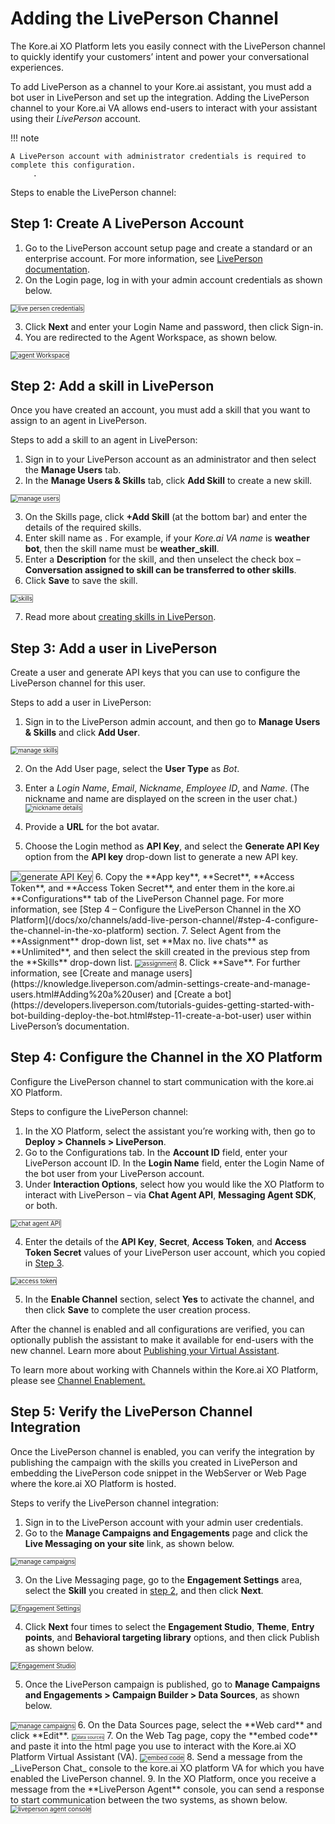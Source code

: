 # **Adding the LivePerson Channel**

The Kore.ai XO Platform lets you easily connect with the LivePerson channel to quickly identify your customers’ intent and power your conversational experiences.

To add LivePerson as a channel to your Kore.ai assistant, you must add a bot user in LivePerson and set up the integration. Adding the LivePerson channel to your Kore.ai VA allows end-users to interact with your assistant using their _LivePerson_ account.

!!! note

    A LivePerson account with administrator credentials is required to complete this configuration.
         .

Steps to enable the LivePerson channel:


## Step 1: Create A LivePerson Account


1. Go to the LivePerson account setup page and create a standard or an enterprise account. For more information, see [LivePerson documentation](https://developers.liveperson.com/get-started-with-automation.html#access-the-conversational-ai-applications).
2. On the Login page, log in with your admin account credentials as shown below.
<img src="../images/liveperson_channel1.png" alt="live persen credentials" title="live persen credentials" style="border: 1px solid gray; zoom:70%; ">

3. Click **Next** and enter your Login Name and password, then click Sign-in.
4. You are redirected to the Agent Workspace, as shown below.
<img src="../images/liveperson_channel2.png" alt="agent Workspace" title="agent Workspace" style="border: 1px solid gray; zoom:70%;">


## Step 2: Add a skill in LivePerson

Once you have created an account, you must add a skill that you want to assign to an agent in LivePerson.

Steps to add a skill to an agent in LivePerson:


1. Sign in to your LivePerson account as an administrator and then select the **Manage Users** tab.
2. In the **Manage Users & Skills** tab, click **Add Skill** to create a new skill.
<img src="../images/liveperson_channel3.png" alt="manage users" title="manage users" style="border: 1px solid gray; zoom:70%;">

3. On the Skills page, click **+Add Skill** (at the bottom bar) and enter the details of the required skills.
4. Enter skill name as . For example, if your _Kore.ai VA name_ is **weather bot**, then the skill name must be **weather_skill**.
5. Enter a **Description** for the skill, and then unselect the check box – **Conversation assigned to skill can be transferred to other skills**.
6. Click **Save** to save the skill.
<img src="../images/liveperson_channel4.png" alt="skills" title="skills" style="border: 1px solid gray; zoom:70%; ">

7. Read more about [creating skills in LivePerson](https://knowledge.liveperson.com/admin-settings-skills-groups-connect-visitors-to-agents-by-skills.html/).


## Step 3: Add a user in LivePerson

Create a user and generate API keys that you can use to configure the LivePerson channel for this user.

Steps to add a user in LivePerson:


1. Sign in to the LivePerson admin account, and then go to **Manage Users & Skills** and click **Add User**.
<img src="../images/liveperson_channel4.png" alt="manage skills" title="manage skills" style="border: 1px solid gray; zoom:70%;">

2. On the Add User page, select the **User Type** as _Bot_.
3. Enter a _Login Name_, _Email_, _Nickname_, _Employee ID_, and _Name_. (The nickname and name are displayed on the screen in the user chat.) <img src="../images/liveperson_channel5.png" alt="nickname details" title="nickname details" style="border: 1px solid gray; zoom:70%;">

4. Provide a **URL** for the bot avatar.
5. Choose the Login method as **API Key**, and select the **Generate API Key** option from the **API key** drop-down list to generate a new API key.
<img src="../images/liveperson_channel6.png" alt="generate API Key" title="generate API Key" style="border: 1px solid gray; ">
6. Copy the **App key**, **Secret**, **Access Token**, and **Access Token Secret**, and enter them in the kore.ai **Configurations** tab of the LivePerson Channel page. For more information, see [Step 4 – Configure the LivePerson Channel in the XO Platform](/docs/xo/channels/add-live-person-channel/#step-4-configure-the-channel-in-the-xo-platform) section.
7. Select Agent from the **Assignment** drop-down list, set **Max no. live chats** as **Unlimited**, and then select the skill created in the previous step from the **Skills** drop-down list.
<img src="../images/liveperson_channel7.png" alt="assignment" title="assignment" style="border: 1px solid gray; zoom:70%;">
8. Click **Save**. For further information, see [Create and manage users](https://knowledge.liveperson.com/admin-settings-create-and-manage-users.html#Adding%20a%20user) and [Create a bot](https://developers.liveperson.com/tutorials-guides-getting-started-with-bot-building-deploy-the-bot.html#step-11-create-a-bot-user) user within LivePerson’s documentation.


## Step 4: Configure the Channel in the XO Platform

Configure the LivePerson channel to start communication with the kore.ai XO Platform.

Steps to configure the LivePerson channel:


1. In the XO Platform, select the assistant you’re working with, then go to **Deploy > Channels > LivePerson**.
2. Go to the Configurations tab. In the **Account ID** field, enter your LivePerson account ID.
In the **Login Name** field, enter the Login Name of the bot user from your LivePerson account.
3. Under **Interaction Options**, select how you would like the XO Platform to interact with LivePerson – via **Chat Agent API**, **Messaging Agent SDK**, or both.
<img src="../images/liveperson_channel8.png" alt="chat agent API " title="chat agent API" style="border: 1px solid gray; zoom:70%;">

4. Enter the details of the **API Key**, **Secret**, **Access Token**, and **Access Token Secret** values of your LivePerson user account, which you copied in [Step 3](/docs/xo/channels/add-live-person-channel/#step-3-add-a-user-in-liveperson).
<img src="../images/liveperson_channel9.png" alt="access token" title="access token" style="border: 1px solid gray; zoom:70%;">

5. In the **Enable Channel** section, select **Yes** to activate the channel, and then click **Save** to complete the user creation process.

After the channel is enabled and all configurations are verified, you can optionally publish the assistant to make it available for end-users with the new channel. Learn more about [Publishing your Virtual Assistant](https://developer.kore.ai/docs/bots/publish/publishing-bot/).

To learn more about working with Channels within the Kore.ai XO Platform, please see [Channel Enablement.](https://developer.kore.ai/docs/bots/channel-enablement/adding-channels-to-your-bot/)


## Step 5: Verify the LivePerson Channel Integration

Once the LivePerson channel is enabled, you can verify the integration by publishing the campaign with the skills you created in LivePerson and embedding the LivePerson code snippet in the WebServer or Web Page where the kore.ai XO Platform is hosted.

Steps to verify the LivePerson channel integration:


1. Sign in to the LivePerson account with your admin user credentials.
2. Go to the **Manage Campaigns and Engagements** page and click the **Live Messaging on your site** link, as shown below.
<img src="../images/liveperson_channel10.png" alt="manage campaigns" title="manage campaigns" style="border: 1px solid gray; zoom:70%;">

3. On the Live Messaging page, go to the **Engagement Settings** area, select the **Skill** you created in [step 2](#step-2-add-a-skill-in-liveperson), and then click **Next**.
<img src="../images/liveperson_channel11.png" alt="Engagement Settings" title="Engagement Settings" style="border: 1px solid gray; zoom:70%;">

4. Click **Next** four times to select the **Engagement Studio**, **Theme**, **Entry points**, and **Behavioral targeting library** options, and then click Publish as shown below.
<img src="../images/liveperson_channel12.png" alt="Engagement Studio" title="Engagement Studio" style="border: 1px solid gray; zoom:70%;">

5. Once the LivePerson campaign is published, go to **Manage Campaigns and Engagements > Campaign Builder > Data Sources**, as shown below.
<img src="../images/liveperson_channel13.png" alt="manage campaigns" title="manage campaigns" style="border: 1px solid gray; zoom:70%;">
6. On the Data Sources page, select the **Web card** and click **Edit**.
<img src="../images/liveperson_channel14.png" alt="data sources" title="data sources" style="border: 1px solid gray; zoom:50%;">
7. On the Web Tag page, copy the **embed code** and paste it into the html page you use to interact with the Kore.ai XO Platform Virtual Assistant (VA).
<img src="../images/liveperson_channel15.png" alt="embed code" title="embed code" style="border: 1px solid gray; zoom:70%;">
8. Send a message from the _LivePerson Chat_ console to the kore.ai XO platform VA for which you have enabled the LivePerson channel.
9. In the XO Platform, once you receive a message from the **LivePerson Agent** console, you can send a response to start communication between the two systems, as shown below.
<img src="../images/liveperson_channel10.png" alt="liveperson agent console" title="liveperson agent console" style="border: 1px solid gray; zoom:70%;">
